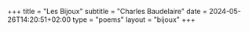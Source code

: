 +++
title = "Les Bijoux"
subtitle = "Charles Baudelaire"
date = 2024-05-26T14:20:51+02:00
type = "poems"
layout = "bijoux"
+++
